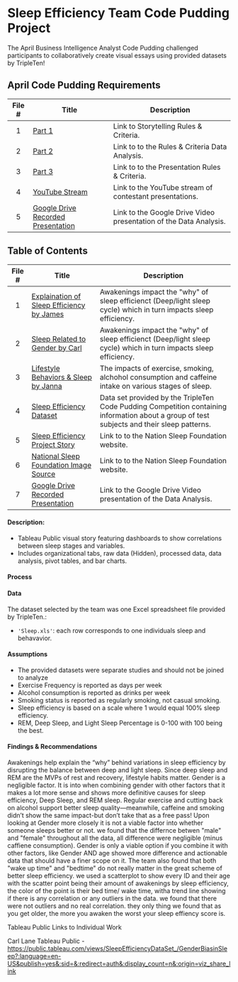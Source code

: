 # Sleep Efficiency Team Code Pudding Project
The April Business Intelligence Analyst Code Pudding challenged participants to collaboratively create visual essays using provided datasets by TripleTen! 

## April Code Pudding Requirements ##
 | File # | Title | Description |
 | :-----------: | ----------- |----------- |
 | 1 | [Part 1](https://www.thensf.org/what-is-sleep-quality/)| Link to Storytelling Rules & Criteria. |
 | 2 | [Part 2](https://coding-bootcamps.notion.site/Part-2-Rules-Criteria-Data-Analysis-1e06ed1efc938041969ded6133313a8c)| Link to to the Rules & Criteria Data Analysis. |
  | 3 | [Part 3](https://coding-bootcamps.notion.site/Part-3-Presentation-Rules-Criteria-1e06ed1efc93809d9cf7dce364e7b7eb)| Link to to the Presentation Rules & Criteria. |
 | 4 |  [YouTube Stream](https://www.youtube.com/live/qeavLBLIqFA)| Link to the YouTube stream of contestant presentations. |
 | 5 |  [Google Drive Recorded Presentation](https://drive.google.com/file/d/1AE9fBRMp0H-0caQ3LIgW1AlOXGTV9PQM/view?usp=drive_link)| Link to the Google Drive Video presentation of the Data Analysis. |
 


 ## Table of Contents ##
| File #  | Title | Description |
| :-----------: | ----------- |----------- |
| 1 | [Explaination of Sleep Efficiency by James](https://github.com/jjohnston3041/Sleep-Efficiency-Team-Project/blob/main/James%20J%20Sleep%20Efficency%20Project.twbx)| Awakenings impact the "why" of sleep efficienct (Deep/light sleep cycle) which in turn impacts sleep efficiency.|
| 2 | [Sleep Related to Gender by Carl](https://github.com/jjohnston3041/Sleep-Efficiency-Team-Project/blob/main/Carl%20J%20Sleep%20Efficiency%20Project.twbx)| Awakenings impact the "why" of sleep efficienct (Deep/light sleep cycle) which in turn impacts sleep efficiency.|
| 3 | [Lifestyle Behaviors & Sleep by Janna](https://github.com/jjohnston3041/Sleep-Efficiency-Team-Project/blob/main/Janna%20G%20Sleep%20Efficiency%20Project.twbx)| The impacts of exercise, smoking, alchohol consumption and caffeine intake on various stages of sleep. |
| 4 | [Sleep Efficiency Dataset](https://github.com/jjohnston3041/Sleep-Efficiency-Team-Project/blob/main/Sleep.xlsx) | Data set provided by the TripleTen Code Pudding Competition containing information about a group of test subjects and their sleep patterns.|
| 5 |[Sleep Efficiency Project Story](https://github.com/jjohnston3041/Sleep-Efficiency-Team-Project/blob/main/Sleep%20Efficiency%20Project%20Story.twbx)| Link to to the Nation Sleep Foundation website.|
| 6 | [National Sleep Foundation Image Source](https://www.thensf.org/what-is-sleep-quality/)| Link to to the Nation Sleep Foundation website. |
| 7 |  [Google Drive Recorded Presentation](https://drive.google.com/file/d/1AE9fBRMp0H-0caQ3LIgW1AlOXGTV9PQM/view?usp=drive_link)| Link to the Google Drive Video presentation of the Data Analysis. |



#### Description:
- Tableau Public visual story featuring dashboards to show correlations between sleep stages and variables. 
- Includes organizational tabs, raw data (Hidden), processed data, data analysis, pivot tables, and bar charts.

#### Process

#### Data
The dataset selected by the team was one Excel spreadsheet file provided by TripleTen.:
- `'Sleep.xls'`: each row corresponds to one individuals sleep and behavavior.

#### Assumptions
- The provided datasets were separate studies and should not be joined to analyze
- Exercise Frequency is reported as days per week
- Alcohol consumption is reported as drinks per week
- Smoking status is reported as regularly smoking, not casual smoking.
- Sleep efficiency is based on a scale where 1 would equal 100% sleep efficiency.
- REM, Deep Sleep, and Light Sleep Percentage is 0-100 with 100 being the best. 

#### Findings & Recommendations
Awakenings help explain the “why” behind variations in sleep efficiency by disrupting the balance between deep and light sleep. Since deep sleep and REM are the MVPs of rest and recovery, lifestyle habits matter. Gender is a negligible factor. It is into when combining gender with other factors that it makes a lot more sense and shows more definitive causes for sleep efficiency, Deep Sleep, and REM sleep. Regular exercise and cutting back on alcohol support better sleep quality—meanwhile, caffeine and smoking didn’t show the same impact-but don’t take that as a free pass!
Upon looking at Gender more closely it is not a viable factor into whether someone sleeps better or not. we found that the differnce betwen "male" and "female" throughout all the data, all difference were negligible (minus caffiene consumption). Gender is only a viable option if you combine it with other factors, like Gender AND age showed more difference and actionable data that should have a finer scope on it. 
The team also found that both "wake up time" and "bedtime" do not really matter in the great scheme of better sleep efficiency. we used a scatterplot to show every ID and their age with the scatter point being their amount of awakenings by sleep efficiency, the color of the point is their bed time/ wake time, witha trend line showing if there is any correlation or any outliers in the data. we found that there were not outliers and no real correlation. they only thing we found that as you get older, the more you awaken the worst your sleep effiency score is. 


Tableau Public Links to Individual Work

Carl Lane Tableau Public - https://public.tableau.com/views/SleepEfficiencyDataSet_/GenderBiasinSleep?:language=en-US&publish=yes&:sid=&:redirect=auth&:display_count=n&:origin=viz_share_link
